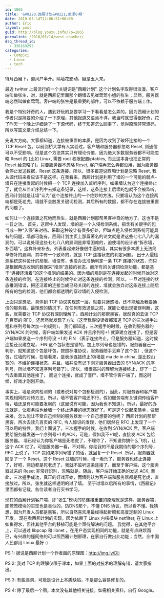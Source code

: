 ```yaml
---
id: 1065
title: '&#8220;西厢计划&#8221;原理小解'
date: 2010-03-14T12:06:51+00:00
author: Eric
layout: post
guid: http://blog.youxu.info/?p=1065
permalink: /2010/03/14/west-chamber/
dsq_thread_id:
  - 336169293
categories:
  - CompSci
  - Linux
  - tech
---
```

待月西厢下，迎风户半开。隔墙花影动，疑是玉人来。

最近 twitter 上最流行的一个关键词是&#8221;西厢计划&#8221;. 这个计划名字取得很浪漫，客户端叫做张生，对，就是西厢记里面那个翻墙去见崔莺莺小姐的张生；显然，服务器端必然叫做崔莺莺。客户端的张生是最重要的部件，可以不依赖于服务端工作。

我是个特别好奇的人，遇到好玩的总要学习一下看看是怎么弄的。因为西厢计划的作者只是简要的介绍了一下原理，其他报道又语焉不详，我当时就觉得很好奇，花了昨天一个晚上详细读了一下源代码，终于知道怎么回事了，觉得原理非常漂亮，所以写篇文章介绍总结一下。

先说大方向。大家都知道，连接被重置的本质，是因为收到了破坏连接的一个 TCP Reset 包。以前剑桥大学有人实验过，客户端和服务器都忽略 Reset, 则通信可以不受影响。但是这个方法其实只有理论价值，因为绝大多数服务器都不可能忽略 Reset 的 (比如 Linux, 需要 root 权限配置iptables, 而且这本身也把正常的 Reset 给忽略了)。只要服务器不忽略 Reset, 客户端再怎么弄都没用，因为服务器会停止发送数据，Reset 这条连接。所以，很多报道说西厢计划是忽略 Reset, 我从源代码来看应该不是这样。在我看来，西厢计划是利用了墙的一个可能的弱点&#8211;墙只在连接发起的时候把一个 TCP 连接加入监听序列，如果墙认为这个连接终止了，就会从监听序列中去掉这条记录，这样，这条连接上后续的包就不会被监听。西厢计划就是让墙“认为”这个连接终止的一个绝妙的方法。只要墙认为这个连接两端都是死老虎，墙就不会触发关键词检测，其后所有的数据，都不存在连接被重置的问题了。

如何让一个连接置之死地而后生，就是西厢计划那帮黑客神奇的地方了。这也不是一日之功。 首先，这帮牛人发现，墙的是一个入侵检测系统，把含有关键字的包当成一种“入侵”来对待。采取这种设计有很多好处，但缺点是入侵检测系统可能具有的问题，墙都可能有。西厢计划主页上那篇著名的论文就是讲这些七七八八的漏洞的。可以说处理这些七七八八的漏洞是非常困难的，迫使墙的设计者“拆东墙，补西墙”。这样补来补去，外表看起来好像很牛逼的墙，其实有很多本质上无法简单修补的漏洞，其中有一个致命的，就是 TCP 连接状态的判定问题。 出于入侵检测系统这种设计的局限，墙没有，也没办法准确判定一条 TCP 连接的状态，而只是根据两边收到的数据来“推测”连接的状态。而所有的关键词检测功能，都是基于“连接还活着”的这个推测的结果的。因为墙的规则是在连接发起的时候开始对这条连接的检测，在连接终止的时候停止对这条连接的检测，所以，一旦对连接的状态推测错误，把还活着的连接当成已经关闭的连接，墙就会放弃对这条连接上随后所有的包的检测，他们都会都透明的穿过墙的入侵检测。

上面只是想法，具体到 TCP 协议实现这一层，就要只迷惑墙，还不能触及我要通信的服务器。最理想的情况下，在任何有效通信之前，就能让墙出现错误判断，这些，就需要对 TCP 协议有深刻理解了。西厢计划的那帮黑客，居然真的去读 TCP 几百页的 RFC，还居然就发现了方法（这里我假设读者都知道 TCP 的三次握手过程和序列号每次加一的规则）。 我们都知道，三次握手的时候，在收到服务器的 SYN/ACK 的时候，客户端如果发送 ACK 并且序列号+1 就算建立连接了，但是客户端如果发送一个序列号没 +1 的 FIN （表示连接终止，但是服务器知道，这时候连接还没建立呢， FIN 这个包状态是错的，加上序列号也是错的，服务器自己一判断，就知道这个包是坏包，按照标准协议，服务器随手丢弃了这个包）, 但这个包，过墙的时候，在墙看来，是表示连接终止的(墙是 ma de in china, 是比较山寨的，不维护连接状态，并且，墙并没有记下刚才服务器出去的 SYN/ACK 的序列号，所以墙不知道序列号错了）。所以，墙很高兴的理解为连接终止，舒了一口气去重置其他连接了， 而这个连接，就成了僵尸，墙不管你客户端了，而这时候，好戏才刚刚开始。

事实上，墙是双向检测的（或者说对每个包都检测的），因此，对服务器和客户端实现相同的对待方法，所以，墙不管客户端还不行，假如服务端有关键词传给客户端，墙还是有可能要发飙的（这里说有可能，因为我也不知道）。所以，最好的办法就是，让服务端也给墙一个终止连接的标志就好了。可是这个说起来简单，做起来难，怎么能让不受自己控制的服务器发一个自己想要的包呢？ 西厢计划的那帮黑客，再次去读几百页的 RFC, 令人惊讶的发现，他们居然在 RFC 上发现了一个可以用的特性。我们上面说了，三次握手的时候，在收到 SYN/ACK 后，客户端要给服务器发送一个序列号+1 的ACK，可是，假如我不+1呢，直接发 ACK 包给服务器。 墙已经认为你客户端是死老虎了，不理你了，不知道你搞什么飞机，让这个 ACK 过了。可是服务器一看，不对啊，你给我的不是我期待的那个序列号， RFC 上说了，TCP 包如果序列号错了的话，就回复一个 Reset. 所以，服务器就回复了一个 Reset。这个 Reset 过墙的时候，墙一看乐了，服务器也终止连接了，好吧，两边都是死老虎了，我就不监听这条连接了。而至于客户端，这个服务器过来的 Reset 非常好识别，忽略就是。随后，客户端开始正确的发送 ACK, 至此，三次握手成功，真正的好戏开始，而墙则认为客户端和服务器都是死老虎，直接放过。所以，张生就这样透明的过了墙。 至于过墙以后所有的事情，《西厢记》里面都有记载，各位读者自行买书学习。

现在的西厢计划客户端，即“张生”模块的防连接重置的原理就是这样，服务器端，即莺莺模块的实现也是类似的。防DNS那个，不懂 DNS 协议，所以看不懂。我猜想，因为开发人员都是黑客，所以自然喜欢用最经得起折腾和高度定制的 Linux 开发。 现在看西厢计划的实现，因为依赖于 Linux 内核模块 netfilter, 在 Linux 上如鱼得水，但往其他平台的移植可能是个亟待解决的问题。 我觉得，在其他平台上，可以通过 libpcap 和 libnet ，在用户态实现相同的功能，就是有点麻烦而已，有兴趣的懂网络的可以照西厢计划原理，在家自行做出此功能；当然，全中国人民都用 Linux 最好 :)

PS 1: 据说是西厢计划一个作者画的原理图：http://img.ly/DIi
  
PS 2: 我对 TCP 的理解仅限于课本，如果上面的对技术的理解有错，请大家指出。
  
PS 3: 有些漏洞，可能是设计上本质缺陷，不是那么容易修复的。
  
PS 4: 除了最后一个图，本文没有其他相关链接，如需相关资料，自行 Google。